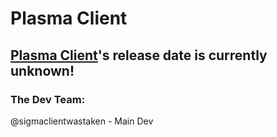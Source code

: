 # Plasma Client

## [Plasma Client](https://github.com/sigmaclientwastaken/PlasmaClient)'s release date is currently unknown!

### The Dev Team:
  
  @sigmaclientwastaken - Main Dev
